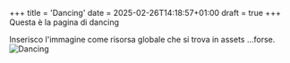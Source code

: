 +++
title = 'Dancing'
date = 2025-02-26T14:18:57+01:00
draft = true
+++
Questa è la pagina di dancing

Inserisco l'immagine come risorsa globale che si trova in assets
...forse.
![Dancing](/img/discog/dancing.jpg)
